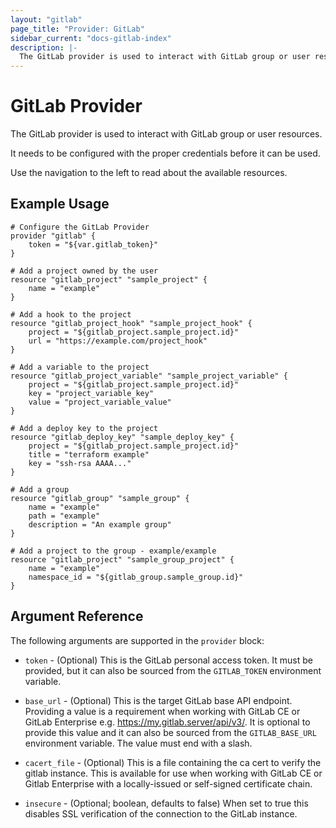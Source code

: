 ```yaml
---
layout: "gitlab"
page_title: "Provider: GitLab"
sidebar_current: "docs-gitlab-index"
description: |-
  The GitLab provider is used to interact with GitLab group or user resources.
---
```


# GitLab Provider

The GitLab provider is used to interact with GitLab group or user resources.

It needs to be configured with the proper credentials before it can be used.

Use the navigation to the left to read about the available resources.

## Example Usage

```hcl
# Configure the GitLab Provider
provider "gitlab" {
    token = "${var.gitlab_token}"
}

# Add a project owned by the user
resource "gitlab_project" "sample_project" {
    name = "example"
}

# Add a hook to the project
resource "gitlab_project_hook" "sample_project_hook" {
    project = "${gitlab_project.sample_project.id}"
    url = "https://example.com/project_hook"
}

# Add a variable to the project
resource "gitlab_project_variable" "sample_project_variable" {
    project = "${gitlab_project.sample_project.id}"
    key = "project_variable_key"
    value = "project_variable_value"
}

# Add a deploy key to the project
resource "gitlab_deploy_key" "sample_deploy_key" {
    project = "${gitlab_project.sample_project.id}"
    title = "terraform example"
    key = "ssh-rsa AAAA..."
}

# Add a group
resource "gitlab_group" "sample_group" {
    name = "example"
    path = "example"
    description = "An example group"
}

# Add a project to the group - example/example
resource "gitlab_project" "sample_group_project" {
    name = "example"
    namespace_id = "${gitlab_group.sample_group.id}"
}
```

## Argument Reference

The following arguments are supported in the `provider` block:

* `token` - (Optional) This is the GitLab personal access token. It must be provided, but
  it can also be sourced from the `GITLAB_TOKEN` environment variable.

* `base_url` - (Optional) This is the target GitLab base API endpoint. Providing a value is a
  requirement when working with GitLab CE or GitLab Enterprise e.g. https://my.gitlab.server/api/v3/.
  It is optional to provide this value and it can also be sourced from the `GITLAB_BASE_URL` environment variable.
  The value must end with a slash.

* `cacert_file` - (Optional) This is a file containing the ca cert to verify the gitlab instance.  This is available
  for use when working with GitLab CE or Gitlab Enterprise with a locally-issued or self-signed certificate chain.

* `insecure` - (Optional; boolean, defaults to false) When set to true this disables SSL verification of the connection to the
  GitLab instance.
